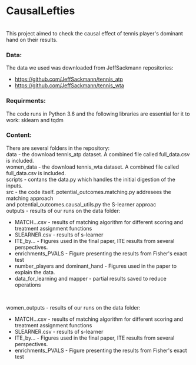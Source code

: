 # CausalLefties
<br />
This project aimed to check the causal effect of tennis player's dominant hand on their results.<br />

### Data:
The data we used was downloaded from JeffSackmann repositories:

- https://github.com/JeffSackmann/tennis_atp
- https://github.com/JeffSackmann/tennis_wta

### Requirments:
The code runs in Python 3.6 and the following libraries are essential for it to work:
sklearn and tqdm

### Content:
There are several folders in the repository:<br />
data - the download tennis_atp dataset. A combined file called full_data.csv is included.
<br />
women_data - the download tennis_wta dataset. A combined file called full_data.csv is included.
<br />
scripts - contans the data.py which handles the initial digestion of the inputs.
<br />
src - the code itself. potential_outcomes.matching.py addresees the matching approach<br />
	  and potential_outcomes.causal_utils.py the S-learner approac
<br />
outputs - results of our runs on the data folder:<br />
* MATCH...csv - results of matching algorithm for different scoring and treatment assignment functions
* SLEARNER.csv - results of s-learner
* ITE_by... - Figures used in the final paper, ITE results from several perspectives.
* enrichments_PVALS - Figure presenting the results from Fisher's exact test
* number_players and dominant_hand - Figures used in the paper to explain the data.
* data_for_learning and mapper - partial results saved to reduce operations
<br />

women_outputs - results of our runs on the data folder:<br />
* MATCH...csv - results of matching algorithm for different scoring and treatment assignment functions
* SLEARNER.csv - results of s-learner
* ITE_by... - Figures used in the final paper, ITE results from several perspectives.
* enrichments_PVALS - Figure presenting the results from Fisher's exact test
